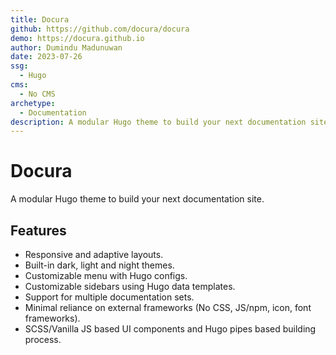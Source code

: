 ```yaml
---
title: Docura
github: https://github.com/docura/docura
demo: https://docura.github.io
author: Dumindu Madunuwan
date: 2023-07-26
ssg:
  - Hugo
cms:
  - No CMS
archetype:
  - Documentation
description: A modular Hugo theme to build your next documentation site
---
```


# Docura

A modular Hugo theme to build your next documentation site.

## Features

- Responsive and adaptive layouts.
- Built-in dark, light and night themes.
- Customizable menu with Hugo configs.
- Customizable sidebars using Hugo data templates.
- Support for multiple documentation sets.
- Minimal reliance on external frameworks (No CSS, JS/npm, icon, font frameworks).
- SCSS/Vanilla JS based UI components and Hugo pipes based building process.
